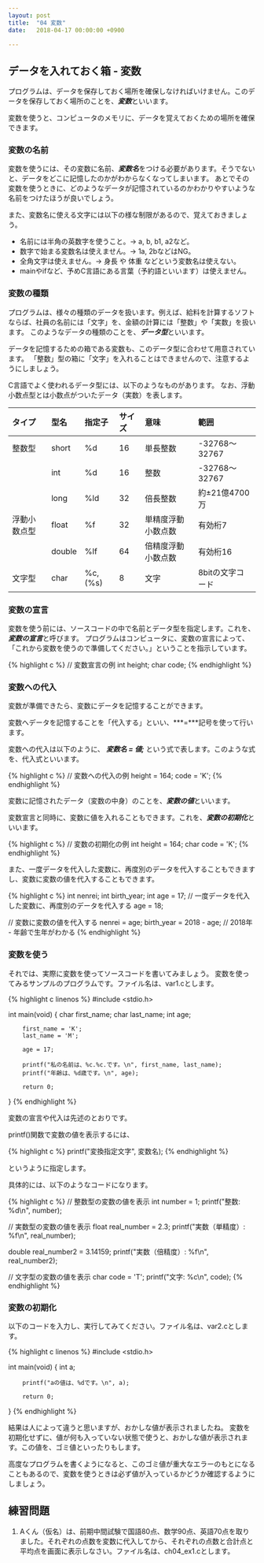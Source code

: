 ```yaml
---
layout: post
title:  "04 変数"
date:   2018-04-17 00:00:00 +0900

---
```


## データを入れておく箱 - 変数
プログラムは、データを保存しておく場所を確保しなければいけません。このデータを保存しておく場所のことを、***変数***といいます。

変数を使うと、コンピュータのメモリに、データを覚えておくための場所を確保できます。

### 変数の名前
変数を使うには、その変数に名前、***変数名***をつける必要があります。そうでないと、データをどこに記憶したのかがわからなくなってしまいます。
あとでその変数を使うときに、どのようなデータが記憶されているのかわかりやすいような名前をつけたほうが良いでしょう。

また、変数名に使える文字には以下の様な制限があるので、覚えておきましょう。

-   名前には半角の英数字を使うこと。→ a, b, b1, a2など。
-   数字で始まる変数名は使えません。→ 1a, 2bなどはNG。
-   全角文字は使えません。→ 身長 や 体重 などという変数名は使えない。
-   mainやifなど、予めC言語にある言葉（予約語といいます）は使えません。

### 変数の種類
プログラムは、様々の種類のデータを扱います。例えば、給料を計算するソフトならば、社員の名前には「文字」を、金額の計算には「整数」や「実数」を扱います。
このようなデータの種類のことを、***データ型***といいます。

データを記憶するための箱である変数も、このデータ型に合わせて用意されています。
「整数」型の箱に「文字」を入れることはできませんので、注意するようにしましょう。

C言語でよく使われるデータ型には、以下のようなものがあります。
なお、浮動小数点型とは小数点がついたデータ（実数）を表します。


| タイプ       	| 型名   	| 指定子 | サイズ 	| 意味               	| 範囲             	|
|:--------------|:----------|:----------|:----------|:----------------------|:------------------|
| 整数型       	| short  	| %d | 16     	| 単長整数           	| -32768〜32767    	|
|              	| int    	| %d | 16     	| 整数               	| -32768〜32767    	|
|              	| long   	| %ld | 32     	| 倍長整数           	| 約±21億4700万   	|
| 浮動小数点型 	| float  	| %f | 32     	| 単精度浮動小数点数 	| 有効桁7          	|
|              	| double 	| %lf | 64     	| 倍精度浮動小数点数 	| 有効桁16         	|
| 文字型       	| char   	| %c,(%s) | 8      	| 文字               	| 8bitの文字コード 	|


### 変数の宣言
変数を使う前には、ソースコードの中で名前とデータ型を指定します。これを、***変数の宣言***と呼びます。
プログラムはコンピュータに、変数の宣言によって、「これから変数を使うので準備してください。」ということを指示しています。

{% highlight c %}
// 変数宣言の例
int height;
char code;
{% endhighlight %}


### 変数への代入
変数が準備できたら、変数にデータを記憶することができます。

変数へデータを記憶することを「代入する」といい、***=***記号を使って行います。

変数への代入は以下のように、 ***変数名 = 値;*** という式で表します。このような式を、代入式といいます。

{% highlight c %}
// 変数への代入の例
height = 164;
code = 'K';
{% endhighlight %}

変数に記憶されたデータ（変数の中身）のことを、***変数の値***といいます。

変数宣言と同時に、変数に値を入れることもできます。これを、***変数の初期化***といいます。

{% highlight c %}
// 変数の初期化の例
int height = 164;
char code = 'K';
{% endhighlight %}

また、一度データを代入した変数に、再度別のデータを代入することもできますし、変数に変数の値を代入することもできます。


{% highlight c %}
int nenrei;
int birth_year;
int age = 17;
// 一度データを代入した変数に、再度別のデータを代入する
age = 18;

// 変数に変数の値を代入する
nenrei = age;
birth_year = 2018 - age; 
// 2018年 - 年齢で生年がわかる
{% endhighlight %}

### 変数を使う
それでは、実際に変数を使ってソースコードを書いてみましょう。
変数を使ってみるサンプルのプログラムです。ファイル名は、var1.cとします。

{% highlight c linenos %}
#include <stdio.h>

int main(void)
{
		char first_name;
		char last_name;
		int age;

		first_name = 'K';
		last_name = 'M';

		age = 17;

		printf("私の名前は、%c.%c.です。\n", first_name, last_name);
		printf("年齢は、%d歳です。\n", age);

		return 0;
}
{% endhighlight %}

変数の宣言や代入は先述のとおりです。

printf()関数で変数の値を表示するには、

{% highlight c %}
printf("変換指定文字", 変数名);
{% endhighlight %}

というように指定します。

具体的には、以下のようなコードになります。

{% highlight c %}
// 整数型の変数の値を表示
int number = 1;
printf("整数: %d\n", number);

// 実数型の変数の値を表示
float real_number = 2.3;
printf("実数（単精度）: %f\n", real_number);

double real_number2 = 3.14159;
printf("実数（倍精度）: %f\n", real_number2);

// 文字型の変数の値を表示
char code = 'T';
printf("文字: %c\n", code);
{% endhighlight %}

### 変数の初期化
以下のコードを入力し、実行してみてください。ファイル名は、var2.cとします。

{% highlight c linenos %}
#include <stdio.h>

int main(void)
{
		int a;

		printf("aの値は、%dです。\n", a);

		return 0;
}
{% endhighlight %}

結果は人によって違うと思いますが、おかしな値が表示されましたね。
変数を初期化せずに、値が何も入っていない状態で使うと、おかしな値が表示されます。この値を、ゴミ値といったりもします。

高度なプログラムを書くようになると、このゴミ値が重大なエラーのもとになることもあるので、変数を使うときは必ず値が入っているかどうか確認するようにしましょう。





## 練習問題

1. Aくん（仮名）は、前期中間試験で国語80点、数学90点、英語70点を取りました。それぞれの点数を変数に代入してから、それぞれの点数と合計点と平均点を画面に表示しなさい。ファイル名は、ch04_ex1.cとします。

